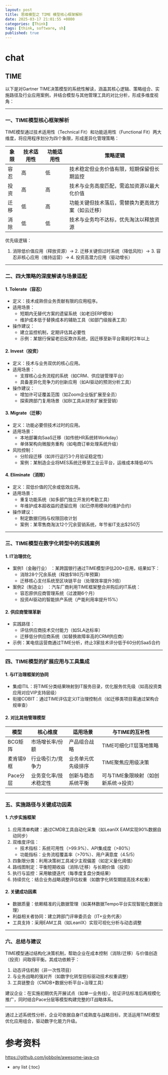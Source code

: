 ```yaml
---
layout: post
title: 思维模型之 TIME 模型核心框架解析
date: 2025-03-17 21:01:55 +0800
categories: [Think]
tags: [think, software, sh]
published: true
---
```






# chat

## TIME

以下是对Gartner TIME决策模型的系统性解读，涵盖其核心逻辑、策略组合、实施路径及行业应用案例，并结合模型与其他管理工具的对比分析，形成多维度视角：

---
### 一、TIME模型核心框架解析
TIME模型通过技术适用性（Technical Fit）和功能适用性（Functional Fit）两大维度，将应用程序划分为四个象限，形成差异化管理策略：

| 象限       | 技术适用性 | 功能适用性 | 策略逻辑                                                                 |
|------------|------------|------------|--------------------------------------------------------------------------|
| 容忍   | 高         | 低         | 技术稳定但业务价值有限，短期保留但长期监控               |
| 投资   | 高         | 高         | 技术与业务高度匹配，需追加资源以最大化价值             |
| 迁移   | 低         | 高         | 功能关键但技术落后，需替换为更高效方案（如云迁移）     |
| 消除   | 低         | 低         | 技术与业务均不达标，优先淘汰以释放资源                      |


优先级逻辑：  
1. 消除低价值应用（释放资源）→ 2. 迁移关键但过时系统（降低风险）→ 3. 容忍非核心应用（维持运营）→ 4. 投资高潜力应用（驱动增长）

---
### 二、四大策略的深度解读与场景适配
#### 1. Tolerate（容忍）
- 定义：技术成熟但业务贡献有限的应用程序。
- 适用场景：  
  - 短期内无替代方案的遗留系统（如老旧ERP模块）  
  - 维护成本低于替换成本的辅助工具（如部门级报表工具）
- 操作建议：  
  - 建立监控机制，定期评估其必要性  
  - 示例：某银行保留老旧反欺诈系统，因迁移至新平台需耗时2年以上

#### 2. Invest（投资）
- 定义：技术与业务双优的核心应用。
- 适用场景：  
  - 支撑核心业务流程的系统（如CRM、供应链管理平台）  
  - 具备差异化竞争力的创新应用（如AI驱动的预测分析工具）
- 操作建议：  
  - 增加许可证覆盖范围（如Zoom企业版扩展至全员）  
  - 探索跨部门复用场景（如BI工具从财务扩展至营销）

#### 3. Migrate（迁移）
- 定义：功能必要但技术过时的应用。
- 适用场景：  
  - 本地部署向SaaS迁移（如传统HR系统转Workday）  
  - 单体架构向微服务重构（如电商订单处理系统升级）
- 风险控制：  
  - 分阶段迁移（如并行运行3个月验证稳定性）  
  - 案例：某制造企业将MES系统迁移至工业云平台，运维成本降低40%

#### 4. Eliminate（消除）
- 定义：双低价值的冗余或低效应用。
- 适用场景：  
  - 重复功能系统（如多部门独立开发的考勤工具）  
  - 年维护成本超收益的遗留应用（如已停用模块的维护合约）
- 操作建议：  
  - 制定数据归档与权限回收计划  
  - 案例：某零售商淘汰12个冗余营销系统，年节省IT支出$250万

---
### 三、TIME模型在数字化转型中的实践案例
#### 1. IT治理优化
- 案例1（金融行业） ：某跨国银行通过TIME模型评估200+应用，结果如下：  
  - 消除28个冗余系统（释放$180万/年预算）  
  - 迁移核心支付系统至区块链平台（处理效率提升3倍）
- 案例2（制造业） ：汽车厂商利用TIME框架整合并购后的IT系统：  
  - 容忍原供应商管理系统（过渡期6个月）  
  - 投资AI驱动的智能排产系统（产能利用率提升15%）

#### 2. 供应商管理革新
- 实践路径：  
  - 评估供应商技术交付能力（如SLA达标率）  
  - 迁移低分供应商系统（如替换故障率高的CRM供应商）
- 示例：某电信运营商通过TIME分析，终止3家技术评分低于60分的SaaS合约

---
### 四、TIME模型的扩展应用与工具集成
#### 1. 与IT治理框架的协同
- 集成ITIL：将TIME分类结果映射到IT服务目录，优化服务优先级（如高投资类应用对应VIP支持层级）  
- 衔接COBIT：通过TIME评估定义IT治理控制点（如迁移类项目需通过架构合规审查）

#### 2. 对比其他管理模型

| 模型           | 核心维度               | 适用场景                          | 与TIME的互补性                     |
|----------------|------------------------|-----------------------------------|-------------------------------------|
| BCG矩阵    | 市场增长率/份额        | 产品组合战略                      | TIME可细化IT层落地策略        |
| 麦肯锡9框  | 行业吸引力/竞争力      | 业务单元优先级排序                | TIME聚焦应用级决策            |
| Pace分层   | 业务变化率/技术稳定性  | 创新与稳态系统平衡                | 可与TIME象限映射（如创新系统→投资） |


---
### 五、实施路径与关键成功因素
#### 1. 六步实施框架
1. 应用清单构建：通过CMDB工具自动化采集（如LeanIX EAM实现90%数据自动同步）  
2. 双维度评估：  
   - 技术指标：系统可用性（>99.9%）、API集成度（>80%）  
   - 功能指标：业务流程覆盖率（>70%）、用户满意度（4.5/5）  
3. 四象限分类：利用决策树工具减少主观偏差（如定义量化阈值）  
4. 路线图制定：平衡短期收益（消除/迁移）与长期价值（投资）  
5. 执行与监控：采用敏捷迭代（每季度复盘分类结果）  
6. 持续优化：结合业务战略调整评估权重（如数字化转型期提高技术权重）

#### 2. 关键成功因素
- 数据质量：依赖精准的元数据管理（如美林数据Tempo平台实现智能化数据治理）  
- 利益相关者协同：建立跨部门评审委员会（IT+业务代表）  
- 工具支持：采用EAM工具（如LeanIX）实现可视化分析与动态调整

---
### 六、总结与建议
TIME模型通过结构化决策机制，帮助企业在成本控制（消除/迁移）与价值创造（投资）间取得平衡。其成功依赖于：  
1. 动态评估机制（非一次性项目）  
2. 与业务战略的强对齐（如数字化转型目标驱动技术权重调整）  
3. 工具链整合（CMDB+数据分析平台+治理工具）  

建议企业：在实施初期优先开展试点（如单一业务线），验证评估标准后再规模化推广，同时结合Pace分层等模型构建完整的IT战略体系。

--- 
通过上述系统性分析，企业可依据自身IT成熟度与战略目标，灵活运用TIME模型优化应用组合，驱动数字化能力升级。

# 参考资料

https://github.com/jobbole/awesome-java-cn

* any list
{:toc}